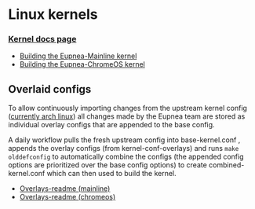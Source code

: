 # Linux kernels

### [Kernel docs page](https://eupnea-project.github.io/docs/project/kernels)

* [Building the Eupnea-Mainline kernel](https://eupnea-project.github.io/docs/compile/kernel#building-the-eupnea-mainline-kernel)
* [Building the Eupnea-ChromeOS kernel](https://eupnea-project.github.io/docs/compile/kernel#building-the-eupnea-chromeos-kernel)

## Overlaid configs

To allow continuously importing changes from the upstream kernel
config ([currently arch linux](https://raw.githubusercontent.com/archlinux/svntogit-packages/packages/linux/trunk/config))
all changes made by the Eupnea team are stored as individual overlay configs that are appended to the base config.

A daily workflow pulls the fresh upstream config into base-kernel.conf , appends the overlay configs (from
kernel-conf-overlays) and runs `make olddefconfig` to automatically combine the configs (the appended config options are
prioritized over the base config options) to create combined-kernel.conf which can then used to build the kernel.

* [Overlays-readme (mainline)](kernel-conf-overlays/mainline/README.md)  
* [Overlays-readme (chromeos)](kernel-conf-overlays/chromeos/README.md)  
